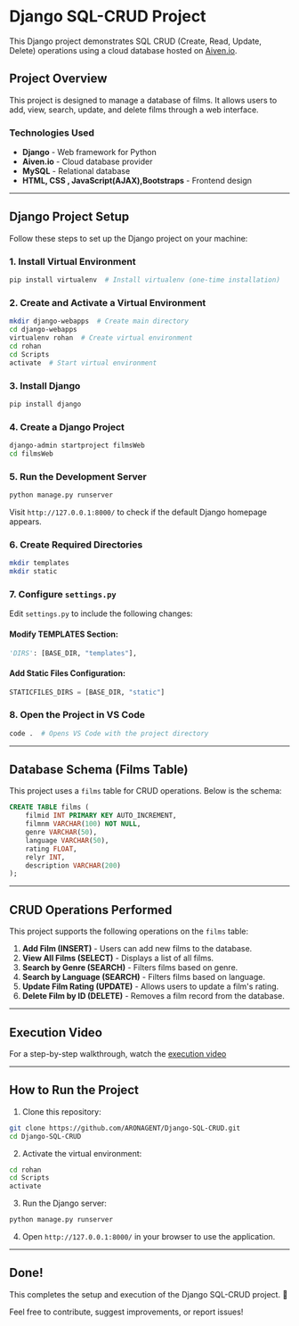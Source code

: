 # Django SQL-CRUD Project

This Django project demonstrates SQL CRUD (Create, Read, Update, Delete) operations using a cloud database hosted on [Aiven.io](https://aiven.io/).

## Project Overview
This project is designed to manage a database of films. It allows users to add, view, search, update, and delete films through a web interface.

### Technologies Used
- **Django** - Web framework for Python
- **Aiven.io** - Cloud database provider
- **MySQL** - Relational database
- **HTML, CSS , JavaScript(AJAX),Bootstraps** - Frontend design

---
## Django Project Setup
Follow these steps to set up the Django project on your machine:

### 1. Install Virtual Environment
```sh
pip install virtualenv  # Install virtualenv (one-time installation)
```

### 2. Create and Activate a Virtual Environment
```sh
mkdir django-webapps  # Create main directory
cd django-webapps
virtualenv rohan  # Create virtual environment
cd rohan
cd Scripts
activate  # Start virtual environment
```

### 3. Install Django
```sh
pip install django
```

### 4. Create a Django Project
```sh
django-admin startproject filmsWeb
cd filmsWeb
```

### 5. Run the Development Server
```sh
python manage.py runserver
```
Visit `http://127.0.0.1:8000/` to check if the default Django homepage appears.

### 6. Create Required Directories
```sh
mkdir templates
mkdir static
```

### 7. Configure `settings.py`
Edit `settings.py` to include the following changes:

#### Modify TEMPLATES Section:
```python
'DIRS': [BASE_DIR, "templates"],
```

#### Add Static Files Configuration:
```python
STATICFILES_DIRS = [BASE_DIR, "static"]
```

### 8. Open the Project in VS Code
```sh
code .  # Opens VS Code with the project directory
```

---
## Database Schema (Films Table)
This project uses a `films` table for CRUD operations. Below is the schema:

```sql
CREATE TABLE films (
    filmid INT PRIMARY KEY AUTO_INCREMENT,
    filmnm VARCHAR(100) NOT NULL,
    genre VARCHAR(50),
    language VARCHAR(50),
    rating FLOAT,
    relyr INT,
    description VARCHAR(200)
);
```

---
## CRUD Operations Performed
This project supports the following operations on the `films` table:

1. **Add Film (INSERT)** - Users can add new films to the database.
2. **View All Films (SELECT)** - Displays a list of all films.
3. **Search by Genre (SEARCH)** - Filters films based on genre.
4. **Search by Language (SEARCH)** - Filters films based on language.
5. **Update Film Rating (UPDATE)** - Allows users to update a film's rating.
6. **Delete Film by ID (DELETE)** - Removes a film record from the database.

---
## Execution Video
For a step-by-step walkthrough, watch the [execution video](#)


---
## How to Run the Project
1. Clone this repository:
```sh
git clone https://github.com/ARONAGENT/Django-SQL-CRUD.git
cd Django-SQL-CRUD
```
2. Activate the virtual environment:
```sh
cd rohan
cd Scripts
activate
```
3. Run the Django server:
```sh
python manage.py runserver
```
4. Open `http://127.0.0.1:8000/` in your browser to use the application.

---
## Done!
This completes the setup and execution of the Django SQL-CRUD project. 🎉

Feel free to contribute, suggest improvements, or report issues!

